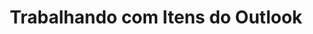 ---
title: "Trabalhando com Itens do Outlook"
url: /pt/net/trabalhando-com-itens-do-outlook/
weight: 30
type: docs
---